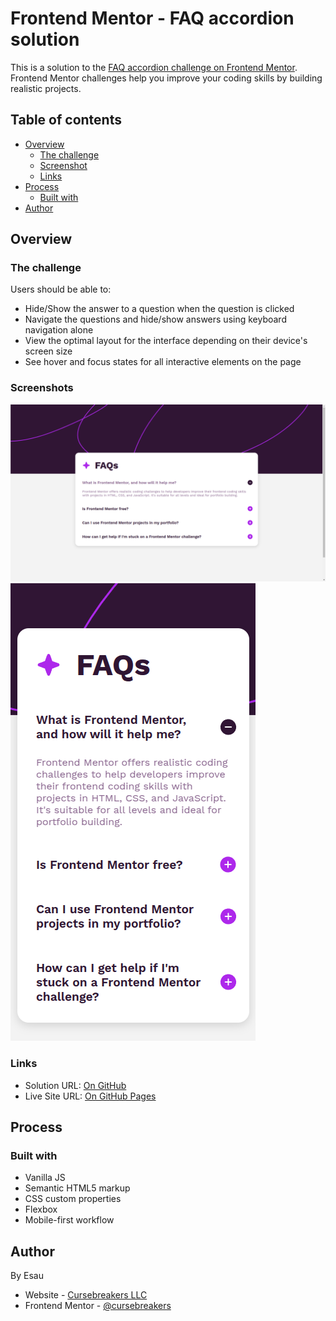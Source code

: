 # Frontend Mentor - FAQ accordion solution

This is a solution to the [FAQ accordion challenge on Frontend Mentor](https://www.frontendmentor.io/challenges/faq-accordion-wyfFdeBwBz). Frontend Mentor challenges help you improve your coding skills by building realistic projects. 

## Table of contents

- [Overview](#overview)
  - [The challenge](#the-challenge)
  - [Screenshot](#screenshot)
  - [Links](#links)
- [Process](#process)
  - [Built with](#built-with)
- [Author](#author)

## Overview

### The challenge

Users should be able to:

- Hide/Show the answer to a question when the question is clicked
- Navigate the questions and hide/show answers using keyboard navigation alone
- View the optimal layout for the interface depending on their device's screen size
- See hover and focus states for all interactive elements on the page

### Screenshots

![](./assets/images/desktop.png)
![](./assets/images/mobile.png)

### Links

- Solution URL: [On GitHub](https://github.com/cursebreakers/faq-accordion)
- Live Site URL: [On GitHub Pages](https://cursebreakers.github.io/faq-accordion)

## Process

### Built with

- Vanilla JS
- Semantic HTML5 markup
- CSS custom properties
- Flexbox
- Mobile-first workflow

## Author

By Esau

- Website - [Cursebreakers LLC](https://cursebreakers.net)
- Frontend Mentor - [@cursebreakers](https://www.frontendmentor.io/profile/cursebreakers)

